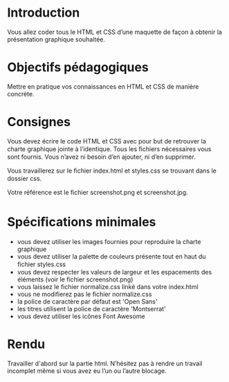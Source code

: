 # Introduction 

Vous allez coder tous le HTML et CSS d’une maquette de façon à obtenir la présentation graphique souhaitée.

# Objectifs pédagogiques
Mettre en pratique vos connaissances en HTML et CSS de manière concrète.

# Consignes 

Vous devez écrire le code HTML et CSS avec pour but de retrouver la charte graphique jointe à l’identique. Tous les ﬁchiers nécessaires vous sont fournis. 
Vous n’avez ni besoin d’en ajouter, ni d’en supprimer. 

Vous travaillerez sur le ﬁchier index.html et styles.css se trouvant dans le dossier css. 

Votre référence est le ﬁchier screenshot.png et screenshot.jpg.

# Spéciﬁcations minimales 


* vous devez utiliser les images fournies pour reproduire la charte graphique
* vous devez utiliser la palette de couleurs présente tout en haut du ﬁchier styles.css
* vous devez respecter les valeurs de largeur et les espacements des éléments (voir le fichier screenshot.png)
* vous laissez le fichier normalize.css linké dans votre index.html
* vous ne modifierez pas le fichier normalize.css
* la police de caractère par défaut est 'Open Sans'
* les titres utilisent la police de caractère 'Montserrat’
* vous devez utiliser les icônes Font Awesome

# Rendu 

Travailler d'abord sur la partie html. N’hésitez pas à rendre un travail incomplet même si vous avez eu l’un ou l’autre blocage. 